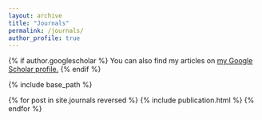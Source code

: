 ```yaml
---
layout: archive
title: "Journals"
permalink: /journals/
author_profile: true
---
```


{% if author.googlescholar %}
  You can also find my articles on <u><a href="{{author.googlescholar}}">my Google Scholar profile</a>.</u>
{% endif %}

{% include base_path %}

<table>
{% for post in site.journals reversed %}
  <tr>{% include publication.html %}</tr>
{% endfor %}
</table>
